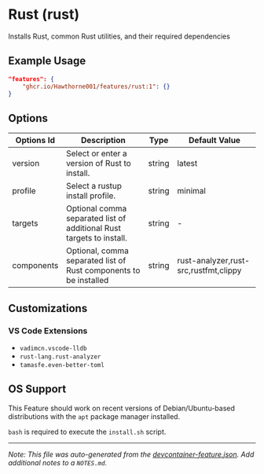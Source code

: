 
# Rust (rust)

Installs Rust, common Rust utilities, and their required dependencies

## Example Usage

```json
"features": {
    "ghcr.io/Hawthorne001/features/rust:1": {}
}
```

## Options

| Options Id | Description | Type | Default Value |
|-----|-----|-----|-----|
| version | Select or enter a version of Rust to install. | string | latest |
| profile | Select a rustup install profile. | string | minimal |
| targets | Optional comma separated list of additional Rust targets to install. | string | - |
| components | Optional, comma separated list of Rust components to be installed | string | rust-analyzer,rust-src,rustfmt,clippy |

## Customizations

### VS Code Extensions

- `vadimcn.vscode-lldb`
- `rust-lang.rust-analyzer`
- `tamasfe.even-better-toml`



## OS Support

This Feature should work on recent versions of Debian/Ubuntu-based distributions with the `apt` package manager installed.

`bash` is required to execute the `install.sh` script.


---

_Note: This file was auto-generated from the [devcontainer-feature.json](https://github.com/Hawthorne001/features/blob/main/src/rust/devcontainer-feature.json).  Add additional notes to a `NOTES.md`._
